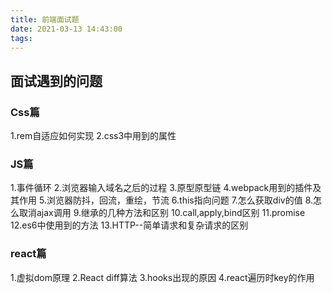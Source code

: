 ```yaml
---
title: 前端面试题
date: 2021-03-13 14:43:00
tags:
---
```

## 面试遇到的问题
### Css篇
1.rem自适应如何实现
2.css3中用到的属性
### JS篇
1.事件循环
2.浏览器输入域名之后的过程
3.原型原型链
4.webpack用到的插件及其作用
5.浏览器防抖，回流，重绘，节流
6.this指向问题
7.怎么获取div的值
8.怎么取消ajax调用
9.继承的几种方法和区别
10.call,apply,bind区别
11.promise
12.es6中使用到的方法
13.HTTP--简单请求和复杂请求的区别
### react篇
1.虚拟dom原理
2.React diff算法
3.hooks出现的原因
4.react遍历时key的作用

